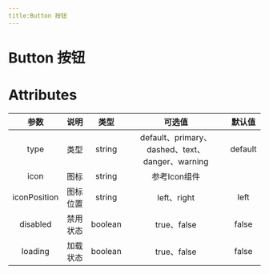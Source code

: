 ```yaml
---
title:Button 按钮
---
```

# Button 按钮
<ClientOnly>
<button-simple-demos></button-simple-demos>
<button-icon-demos></button-icon-demos>
<button-combine-demos></button-combine-demos>
</ClientOnly>

# Attributes
|参数| 说明 |  类型  | 可选值 | 默认值 |
| :-------------: |:-------------:| :-----:|:-----:|:-----:|
|type| 类型 | string |default、primary、dashed、text、danger、warning|default
| icon | 图标 |    string | 参考Icon组件|
|iconPosition|图标位置|string|left、right|left
|disabled|禁用状态|  boolean |true、false| false
| loading      | 加载状态      |  boolean |true、false| false



